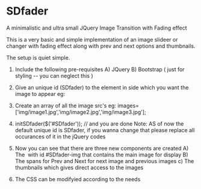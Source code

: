 # SDfader
A minimalistic and ultra small JQuery Image Transition with Fading effect

This is a very basic and simple implementation of an image slideer or changer with fading effect along with prev and next options and thumbnails.

The setup is quiet simple.

1. Include the following pre-requisites
		A) JQuery
		B) Bootstrap ( just for styling -- you can neglect this )

2. Give an unique id (SDfader) to the element in side which you want the image to appear
		eg: <div id="SDfader"></div>

3. Create an array of all the image src's
		eg: images=['img/image1.jpg','img/image2.jpg','img/image3.jpg'];

4. initSDfader($('#SDfader'));  // and you are done
		Note: 	AS of now the default unique id is SDfader, if you wanna change that please replace all occurances of it in the 				jQuery codes

5. Now you can see that there are three new components are created
		A) The <img> with id #SDfader-img that contains the main image for display
		B) The spans for Prev and Next for next image and previous images
		c) The thumbnails which gives direct access to the images

6. The CSS can be modifyied according to the needs
